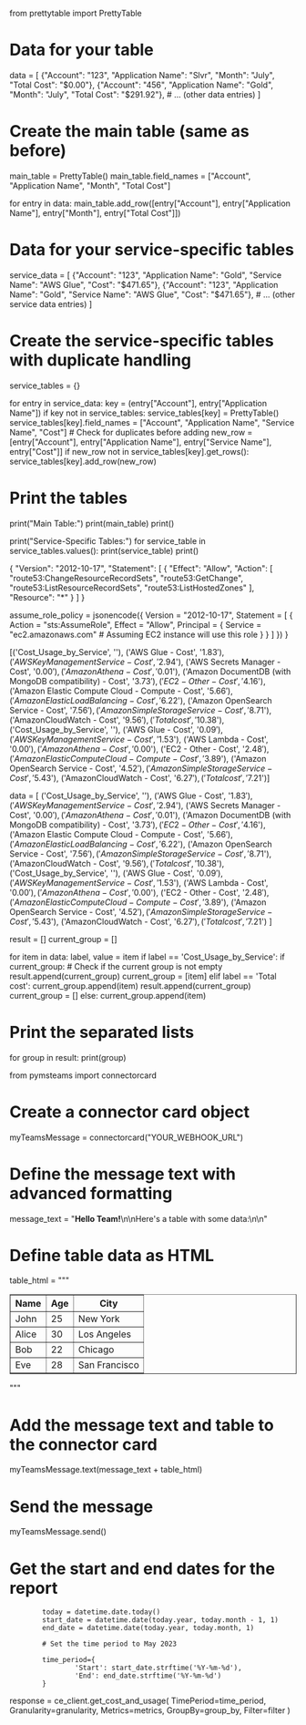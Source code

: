 from prettytable import PrettyTable

# Data for your table
data = [
    {"Account": "123", "Application Name": "Slvr", "Month": "July", "Total Cost": "$0.00"},
    {"Account": "456", "Application Name": "Gold", "Month": "July", "Total Cost": "$291.92"},
    # ... (other data entries)
]

# Create the main table (same as before)
main_table = PrettyTable()
main_table.field_names = ["Account", "Application Name", "Month", "Total Cost"]

for entry in data:
    main_table.add_row([entry["Account"], entry["Application Name"], entry["Month"], entry["Total Cost"]])

# Data for your service-specific tables
service_data = [
    {"Account": "123", "Application Name": "Gold", "Service Name": "AWS Glue", "Cost": "$471.65"},
    {"Account": "123", "Application Name": "Gold", "Service Name": "AWS Glue", "Cost": "$471.65"},
    # ... (other service data entries)
]

# Create the service-specific tables with duplicate handling
service_tables = {}

for entry in service_data:
    key = (entry["Account"], entry["Application Name"])
    if key not in service_tables:
        service_tables[key] = PrettyTable()
        service_tables[key].field_names = ["Account", "Application Name", "Service Name", "Cost"]
    # Check for duplicates before adding
    new_row = [entry["Account"], entry["Application Name"], entry["Service Name"], entry["Cost"]]
    if new_row not in service_tables[key].get_rows():
        service_tables[key].add_row(new_row)

# Print the tables
print("Main Table:")
print(main_table)
print()

print("Service-Specific Tables:")
for service_table in service_tables.values():
    print(service_table)
    print()



{
  "Version": "2012-10-17",
  "Statement": [
    {
      "Effect": "Allow",
      "Action": [
        "route53:ChangeResourceRecordSets",
        "route53:GetChange",
        "route53:ListResourceRecordSets",
        "route53:ListHostedZones"
      ],
      "Resource": "*"
    }
  ]
}


assume_role_policy = jsonencode({
    Version = "2012-10-17",
    Statement = [
      {
        Action = "sts:AssumeRole",
        Effect = "Allow",
        Principal = {
          Service = "ec2.amazonaws.com"  # Assuming EC2 instance will use this role
        }
      }
    ]
  })
}

[('Cost_Usage_by_Service', ''), ('AWS Glue - Cost', '$1.83'), ('AWS Key Management Service - Cost', '$2.94'), ('AWS Secrets Manager - Cost', '$0.00'), ('Amazon Athena - Cost', '$0.01'), ('Amazon DocumentDB (with MongoDB compatibility) - Cost', '$3.73'), ('EC2 - Other - Cost', '$4.16'), ('Amazon Elastic Compute Cloud - Compute - Cost', '$5.66'), ('Amazon Elastic Load Balancing - Cost', '$6.22'), ('Amazon OpenSearch Service - Cost', '$7.56'), ('Amazon Simple Storage Service - Cost', '$8.71'), ('AmazonCloudWatch - Cost', '$9.56'), ('Total cost', '$10.38'), ('Cost_Usage_by_Service', ''), ('AWS Glue - Cost', '$0.09'), ('AWS Key Management Service - Cost', '$1.53'), ('AWS Lambda - Cost', '$0.00'), ('Amazon Athena - Cost', '$0.00'), ('EC2 - Other - Cost', '$2.48'), ('Amazon Elastic Compute Cloud - Compute - Cost', '$3.89'), ('Amazon OpenSearch Service - Cost', '$4.52'), ('Amazon Simple Storage Service - Cost', '$5.43'), ('AmazonCloudWatch - Cost', '$6.27'), ('Total cost', '$7.21')]


data = [
    ('Cost_Usage_by_Service', ''),
    ('AWS Glue - Cost', '$1.83'),
    ('AWS Key Management Service - Cost', '$2.94'),
    ('AWS Secrets Manager - Cost', '$0.00'),
    ('Amazon Athena - Cost', '$0.01'),
    ('Amazon DocumentDB (with MongoDB compatibility) - Cost', '$3.73'),
    ('EC2 - Other - Cost', '$4.16'),
    ('Amazon Elastic Compute Cloud - Compute - Cost', '$5.66'),
    ('Amazon Elastic Load Balancing - Cost', '$6.22'),
    ('Amazon OpenSearch Service - Cost', '$7.56'),
    ('Amazon Simple Storage Service - Cost', '$8.71'),
    ('AmazonCloudWatch - Cost', '$9.56'),
    ('Total cost', '$10.38'),
    ('Cost_Usage_by_Service', ''),
    ('AWS Glue - Cost', '$0.09'),
    ('AWS Key Management Service - Cost', '$1.53'),
    ('AWS Lambda - Cost', '$0.00'),
    ('Amazon Athena - Cost', '$0.00'),
    ('EC2 - Other - Cost', '$2.48'),
    ('Amazon Elastic Compute Cloud - Compute - Cost', '$3.89'),
    ('Amazon OpenSearch Service - Cost', '$4.52'),
    ('Amazon Simple Storage Service - Cost', '$5.43'),
    ('AmazonCloudWatch - Cost', '$6.27'),
    ('Total cost', '$7.21')
]

result = []
current_group = []

for item in data:
    label, value = item
    if label == 'Cost_Usage_by_Service':
        if current_group:  # Check if the current group is not empty
            result.append(current_group)
        current_group = [item]
    elif label == 'Total cost':
        current_group.append(item)
        result.append(current_group)
        current_group = []
    else:
        current_group.append(item)

# Print the separated lists
for group in result:
    print(group)





from pymsteams import connectorcard

# Create a connector card object
myTeamsMessage = connectorcard("YOUR_WEBHOOK_URL")

# Define the message text with advanced formatting
message_text = "<b>Hello Team!</b>\n\nHere's a table with some data:\n\n"

# Define table data as HTML
table_html = """
<table border="1">
  <tr>
    <th>Name</th>
    <th>Age</th>
    <th>City</th>
  </tr>
  <tr>
    <td>John</td>
    <td>25</td>
    <td>New York</td>
  </tr>
  <tr>
    <td>Alice</td>
    <td>30</td>
    <td>Los Angeles</td>
  </tr>
  <tr>
    <td>Bob</td>
    <td>22</td>
    <td>Chicago</td>
  </tr>
  <tr>
    <td>Eve</td>
    <td>28</td>
    <td>San Francisco</td>
  </tr>
</table>
"""

# Add the message text and table to the connector card
myTeamsMessage.text(message_text + table_html)

# Send the message
myTeamsMessage.send()



# Get the start and end dates for the report
            today = datetime.date.today()
            start_date = datetime.date(today.year, today.month - 1, 1)
            end_date = datetime.date(today.year, today.month, 1)
            
            # Set the time period to May 2023
                
            time_period={
                    'Start': start_date.strftime('%Y-%m-%d'),
                    'End': end_date.strftime('%Y-%m-%d')
            }



response = ce_client.get_cost_and_usage(
                TimePeriod=time_period,
                Granularity=granularity,
                Metrics=metrics,
                GroupBy=group_by,
                Filter=filter
            )
